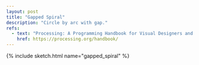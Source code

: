```yaml
---
layout: post
title: "Gapped Spiral"
description: "Circle by arc with gap."
refs:
  - text: "Processing: A Programming Handbook for Visual Designers and Artists (Second Edition)"
    href: https://processing.org/handbook/
---
```


{% include sketch.html name="gapped_spiral" %}
